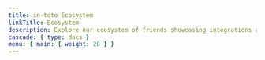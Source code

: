 ```yaml
---
title: in-toto Ecosystem
linkTitle: Ecosystem
description: Explore our ecosystem of friends showcasing integrations and adopters of in-toto.
cascade: { type: docs }
menu: { main: { weight: 20 } }
---
```

